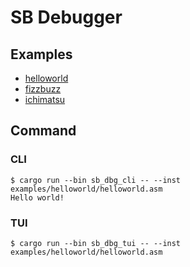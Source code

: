 # SB Debugger

## Examples

- [helloworld](examples/helloworld)
- [fizzbuzz](examples/fizzbuzz/)
- [ichimatsu](examples/ichimatsu/)

## Command

### CLI

```
$ cargo run --bin sb_dbg_cli -- --inst examples/helloworld/helloworld.asm
Hello world!
```

### TUI

```
$ cargo run --bin sb_dbg_tui -- --inst examples/helloworld/helloworld.asm
```

